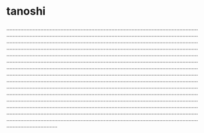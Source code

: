 # tanoshi

.....................................................................................................................................................................................................................................................................................................................................................................................................................................................................................................................................................................................................................................................................................................................................................................................................................................................................................................................................................................................................................................................................................................................................................................................................................................................................................................................................................................................................................................................................................................................................................................................................................................................................................................................................................................................................................................................................................................................................................................